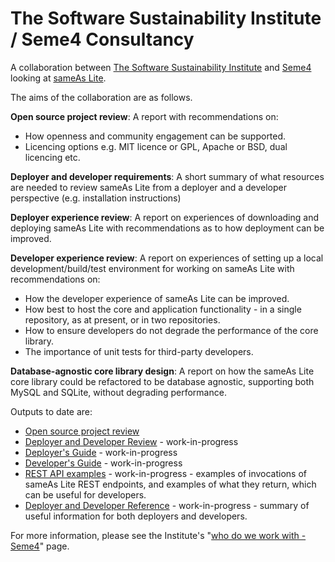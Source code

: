 The Software Sustainability Institute / Seme4 Consultancy
=========================================================

A collaboration between [The Software Sustainability Institute](http://www.software.ac.uk) and [Seme4](http://www.seme4.com) looking at [sameAs Lite](https://github.com/seme4/sameas-lite).

The aims of the collaboration are as follows.

**Open source project review**: A report with recommendations on:

* How openness and community engagement can be supported.
* Licencing options e.g. MIT licence or GPL, Apache or BSD, dual licencing etc.

**Deployer and developer requirements**: A short summary of what resources are needed to review sameAs Lite from a deployer and a developer perspective (e.g. installation instructions)

**Deployer experience review**: A report on experiences of downloading and deploying sameAs Lite with recommendations as to how deployment can be improved.

**Developer experience review**: A report on experiences of setting up a local development/build/test environment for working on sameAs Lite with recommendations on:

* How the developer experience of sameAs Lite can be improved.
* How best to host the core and application functionality - in a single repository, as at present, or in two repositories.
* How to ensure developers do not degrade the performance of the core library.
* The importance of unit tests for third-party developers.

**Database-agnostic core library design**: A report on how the sameAs Lite core library could be refactored to be database agnostic, supporting both MySQL and SQLite, without degrading performance.

Outputs to date are:

* [Open source project review](./open-source/OpenSourceProjectReview.md)
* [Deployer and Developer Review](./DeployerDeveloperReview.md) - work-in-progress
* [Deployer's Guide](./DeployersGuide.md) - work-in-progress
* [Developer's Guide](./DevelopersGuide.md) - work-in-progress
* [REST API examples](./RESTAPIexamples.md) - work-in-progress - examples of invocations of sameAs Lite REST endpoints, and examples of what they return, which can be useful for developers.
* [Deployer and Developer Reference](./Reference.md) - work-in-progress - summary of useful information for both deployers and developers.

For more information, please see the Institute's "[who do we work with - Seme4](http://www.software.ac.uk/who-do-we-work/seme4)" page.

